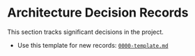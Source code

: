 # Architecture Decision Records

This section tracks significant decisions in the project.

- Use this template for new records: [`0000-template.md`](0000-template.md)

